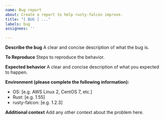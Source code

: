 ```yaml
---
name: Bug report
about: Create a report to help rusty-falcon improve.
title: "[ BUG ] ..."
labels: bug
assignees: ''

---
```


**Describe the bug**
A clear and concise description of what the bug is.

**To Reproduce**
Steps to reproduce the behavior.

**Expected behavior**
A clear and concise description of what you expected to happen.

**Environment (please complete the following information):**
 - OS: [e.g. AWS Linux 2, CentOS 7, etc.]
 - Rust: [e.g. 1.55]
 - rusty-falcon: [e.g. 1.2.3]

**Additional context**
Add any other context about the problem here.

